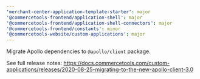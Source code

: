 ```yaml
---
'merchant-center-application-template-starter': major
'@commercetools-frontend/application-shell': major
'@commercetools-frontend/application-shell-connectors': major
'@commercetools-frontend/constants': minor
'@commercetools-website/custom-applications': major
---
```


Migrate Apollo dependencies to `@apollo/client` package.

See full release notes: https://docs.commercetools.com/custom-applications/releases/2020-08-25-migrating-to-the-new-apollo-client-3.0
